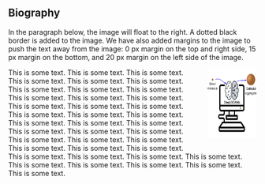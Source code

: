 
<html>
<head>
<style>
img {
  float: right;
  border: 0px;
  margin: 0px 0px 15px 20px;
}
</style>
</head>
<body>

<h2>Biography</h2>

<p>In the paragraph below, the image will float to the right. A dotted black border is added to the image. 
We have also added margins to the image to push the text away from the image:
0 px margin on the top and right side, 15 px margin on the bottom, and 20 px margin on the left side of the image.
</p>

<p><img src="https://raw.githubusercontent.com/DigiChem/digichem.github.io/master/_images/TOC_CRPS_2021.png" width="100" height="140">
This is some text. This is some text. This is some text.
This is some text. This is some text. This is some text.
This is some text. This is some text. This is some text.
This is some text. This is some text. This is some text.
This is some text. This is some text. This is some text.
This is some text. This is some text. This is some text.
This is some text. This is some text. This is some text.
This is some text. This is some text. This is some text.
This is some text. This is some text. This is some text.
This is some text. This is some text. This is some text.
This is some text. This is some text. This is some text.
This is some text. This is some text. This is some text.
This is some text. This is some text. This is some text.
</p>

</body>
</html>

